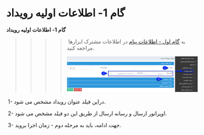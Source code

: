 # گام 1- اطلاعات اولیه رویداد        

**گام 1- اطلاعات اولیه رویداد**

> > > >  به [گام اول - اطلاعات پیام](../../ToolsSharedInformation/Step1messageinfo.md) در اطلاعات مشترک ابزارها مراجعه کنید.
> > > > 
> > > > ![](advertising-sendingeventsms-firststep.png)

 1- دراین فیلد عنوان رویداد مشخص می شود.

 2- اوپراتور ارسال و رسانه ارسال از طریق این دو فیلد مشخص می شود.

 3- جهت ادامه، باید به مرحله دوم - زمان اجرا بروید.
